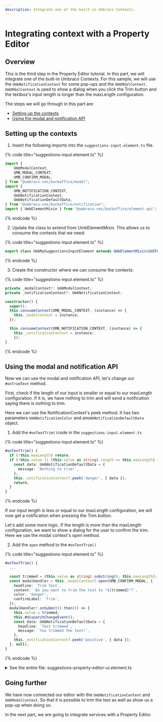 ```yaml
---
description: Integrate one of the built-in Umbraco Contexts.
---
```


# Integrating context with a Property Editor

## Overview

This is the third step in the Property Editor tutorial. In this part, we will integrate one of the built-in Umbraco Contexts. For this sample, we will use the `UmbNotificationContext` for some pop-ups and the `UmbMdalContext`. `UmbMdalContext` is used to show a dialog when you click the Trim button and the textbox's input length is longer than the maxLength configuration.

The steps we will go through in this part are:

* [Setting up the contexts](integrating-context-with-a-property-editor.md#setting-up-the-contexts)
* [Using the modal and notification API](integrating-context-with-a-property-editor.md#using-the-modal-and-notification-api)

## Setting up the contexts

1. Insert the following imports into the `suggestions-input.element.ts` file.

{% code title="suggestions-input.element.ts" %}
```typescript
import {
    UmbModalContext,
    UMB_MODAL_CONTEXT,
    UMB_CONFIRM_MODAL,
} from "@umbraco-cms/backoffice/modal";
import {
    UMB_NOTIFICATION_CONTEXT,
    UmbNotificationContext,
    UmbNotificationDefaultData,
} from "@umbraco-cms/backoffice/notification";
import { UmbElementMixin } from "@umbraco-cms/backoffice/element-api";
```
{% endcode %}

2. Update the class to extend from UmbElementMixin. This allows us to consume the contexts that we need:

{% code title="suggestions-input.element.ts" %}
```typescript
export class UmbMySuggestionsInputElement extends UmbElementMixin(UUIFormControlMixin(LitElement, '')) {
```
{% endcode %}

3. Create the constructor where we can consume the contexts:

{% code title="suggestions-input.element.ts" %}
```typescript
private _modalContext?: UmbModalContext;
private _notificationContext?: UmbNotificationContext;

constructor() {
  super();
  this.consumeContext(UMB_MODAL_CONTEXT, (instance) => {
    this._modalContext = instance;
  });

  this.consumeContext(UMB_NOTIFICATION_CONTEXT, (instance) => {
    this._notificationContext = instance;
    });
}
```
{% endcode %}

## Using the modal and notification API

Now we can use the modal and notification API, let's change our `#onTrimText` method.

First, check if the length of our input is smaller or equal to our maxLength configuration. If it is, we have nothing to trim and will send a notification saying there is nothing to trim.

Here we can use the NotificationContext's peek method. It has two parameters `UmbNotificationColor` and an`UmbNotificationDefaultData` object.

1. Add the `#onTextTrim()`code in the `suggestions-input.element.ts`

{% code title="suggestions-input.element.ts" %}
```typescript
#onTextTrim() {
  if (!this.maxLength) return;
  if (!this.value || (this.value as string).length <= this.maxLength) {
    const data: UmbNotificationDefaultData = {
      message: `Nothing to trim!`,
    };
    this._notificationContext?.peek('danger', { data });
    return;
  }
}
```
{% endcode %}

If our input length is less or equal to our maxLength configuration, we will now get a notification when pressing the Trim button.

Let's add some more logic. If the length is more than the maxLength configuration, we want to show a dialog for the user to confirm the trim. Here we use the modal context's open method.

2. Add the `open` method to the `#onTextTrim()`

{% code title="suggestions-input.element.ts" %}
```typescript
#onTextTrim() {
  ...

  const trimmed = (this.value as string).substring(0, this.maxLength);
  const modalHandler = this._modalContext?.open(UMB_CONFIRM_MODAL, {
    headline: `Trim text`,
    content: `Do you want to trim the text to "${trimmed}"?`,
    color: 'danger',
    confirmLabel: 'Trim',
  });
  modalHandler?.onSubmit().then(() => {
    this.value = trimmed;
    this.#dispatchChangeEvent();
    const data: UmbNotificationDefaultData = {
      headline: `Text trimmed`,
      message: `You trimmed the text!`,
    };
    this._notificationContext?.peek('positive', { data });
  }, null);
}
```
{% endcode %}

<details>

<summary>See the entire file: suggestions-property-editor-ui.element.ts</summary>

{% code title="suggestions-input.element.ts" %}
```typescript
import { LitElement, css, html, customElement, property, state} from "@umbraco-cms/backoffice/external/lit";
import { UUIInputEvent, UUIFormControlMixin} from "@umbraco-cms/backoffice/external/uui";
import { UmbModalContext, UMB_MODAL_CONTEXT, UMB_CONFIRM_MODAL} from "@umbraco-cms/backoffice/modal";
import { UMB_NOTIFICATION_CONTEXT, UmbNotificationContext, UmbNotificationDefaultData} from "@umbraco-cms/backoffice/notification";
import { UmbElementMixin } from "@umbraco-cms/backoffice/element-api";

@customElement("my-suggestions-input")
export class UmbMySuggestionsInputElement extends UmbElementMixin(UUIFormControlMixin(LitElement, '')) {
    @property({ type: Boolean })
    disabled = false;

    @property({ type: String })
    placeholder?: string;

    @property({ type: Number })
    maxLength?: number;

    private _modalContext?: UmbModalContext;
    private _notificationContext?: UmbNotificationContext;

    constructor() {
        super();
        this.consumeContext(UMB_MODAL_CONTEXT, (instance) => {
            this._modalContext = instance;
        });

        this.consumeContext(UMB_NOTIFICATION_CONTEXT, (instance) => {
            this._notificationContext = instance;
        });
    }

    @state()
    private _suggestions = [
        "You should take a break",
        "I suggest that you visit the Eiffel Tower",
        "How about starting a book club today or this week?",
        "Are you hungry?",
    ];

    protected getFormElement() {
        return undefined;
    }

    #onInput(e: UUIInputEvent) {
        this.value = e.target.value as string;
        this.#dispatchChangeEvent();
    }
    #onSuggestion() {
        const randomIndex = (this._suggestions.length * Math.random()) | 0;
        this.value = this._suggestions[randomIndex];
        this.#dispatchChangeEvent();
    }
    #onTextTrim() {
        if (!this.maxLength) return;
        if (!this.value || (this.value as string).length <= this.maxLength) {
            const data: UmbNotificationDefaultData = {
                message: `Nothing to trim!`,
            };
            this._notificationContext?.peek("danger", { data });
            return;
        }
        const trimmed = (this.value as string).substring(0, this.maxLength);
        const modalHandler = this._modalContext?.open(UMB_CONFIRM_MODAL, {
            headline: `Trim text`,
            content: `Do you want to trim the text to "${trimmed}"?`,
            color: "danger",
            confirmLabel: "Trim",
        });
        modalHandler?.onSubmit().then(() => {
            this.value = trimmed;
            this.#dispatchChangeEvent();
            const data: UmbNotificationDefaultData = {
                headline: `Text trimmed`,
                message: `You trimmed the text!`,
            };
            this._notificationContext?.peek("positive", { data });
        }, null);
    }

    #dispatchChangeEvent() {
        this.dispatchEvent(
            new CustomEvent("change", { bubbles: true, composed: true })
        );
    }

    render() {
        return html`<div class="blue-text">${this.value}</div>
            <uui-input
                id="suggestion-input"
                class="element"
                label="text input"
                .placeholder="${this.placeholder}"
                .maxlength=${this.maxLength}
                .value="${this.value || ""}"
                @input=${this.#onInput}
            ></uui-input>
            <div id="wrapper">
                <uui-button
                    id="suggestion-button"
                    class="element"
                    look="primary"
                    label="give me suggestions"
                    @click=${this.#onSuggestion}
                    ?disabled=${this.disabled}
                >
                    Give me suggestions!
                </uui-button>
                <uui-button
                    id="suggestion-trimmer"
                    class="element"
                    look="outline"
                    label="Trim text"
                    @click=${this.#onTextTrim}
                >
                    Trim text
                </uui-button>
            </div> `;
    }

    static styles = [
        css`
            .blue-text {
                color: var(--uui-color-focus);
            }
            #wrapper {
                margin-top: 10px;
                display: flex;
                gap: 10px;
            }
            .element {
                width: 100%;
            }
        `,
    ];
}

export default UmbMySuggestionsInputElement;

declare global {
    interface HTMLElementTagNameMap {
        "my-suggestions-input": UmbMySuggestionsInputElement;
    }
}
```
{% endcode %}

</details>

## Going further

We have now connected our editor with the `UmbNotificationContext` and `UmbModalContext`. So that it is possible to trim the text as well as show us a pop-up when doing so.

In the next part, we are going to integrate services with a Property Editor.
